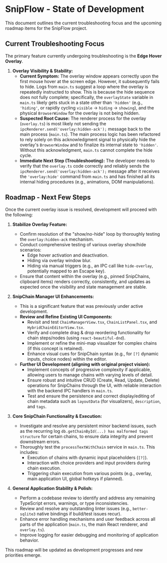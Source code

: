 # SnipFlow - State of Development

This document outlines the current troubleshooting focus and the upcoming roadmap items for the SnipFlow project.

## Current Troubleshooting Focus

The primary feature currently undergoing troubleshooting is the **Edge Hover Overlay**.

1.  **Overlay Visibility & Stability:**
    *   **Current Symptom:** The overlay window appears correctly upon the first mouse hover at the screen edge. However, it subsequently fails to hide. Logs from `main.ts` suggest a loop where the overlay is repeatedly instructed to show. This is because the hide sequence does not fully complete; specifically, the `overlayState` variable in `main.ts` likely gets stuck in a state other than `'hidden'` (e.g., `'hiding'`, or rapidly cycling `visible` -> `hiding` -> `showing`), and the physical `BrowserWindow` for the overlay is not being hidden.
    *   **Suspected Root Cause:** The renderer process for the overlay (`overlay.ts`) is most likely not sending the `ipcRenderer.send('overlay:hidden-ack');` message back to the main process (`main.ts`). The main process logic has been refactored to rely solely on this acknowledgment signal to physically hide the overlay's `BrowserWindow` and to finalize its internal state to `'hidden'`. Without this acknowledgment, `main.ts` cannot complete the hide cycle.
    *   **Immediate Next Step (Troubleshooting):** The developer needs to verify that the `overlay.ts` code correctly and reliably sends the `ipcRenderer.send('overlay:hidden-ack');` message after it receives the `'overlay:hide'` command from `main.ts` and has finished all its internal hiding procedures (e.g., animations, DOM manipulations).

## Roadmap - Next Few Steps

Once the current overlay issue is resolved, development will proceed with the following:

1.  **Stabilize Overlay Feature:**
    *   Confirm resolution of the "show/no-hide" loop by thoroughly testing the `overlay:hidden-ack` mechanism.
    *   Conduct comprehensive testing of various overlay show/hide scenarios:
        *   Edge hover activation and deactivation.
        *   Hiding via overlay window blur.
        *   Hiding via manual triggers (e.g., an IPC call like `hide-overlay`, potentially mapped to an Escape key).
    *   Ensure that content within the overlay (e.g., pinned SnipChains, clipboard items) renders correctly, consistently, and updates as expected once the visibility and state management are stable.

2.  **SnipChain Manager UI Enhancements:**
    *   This is a significant feature that was previously under active development.
    *   **Review and Refine Existing UI Components:**
        *   Revisit and test `ChainManagerView.tsx`, `ChainListPanel.tsx`, and `HybridChainEditorView.tsx`.
        *   Verify and complete drag & drop reordering functionality for chain steps/nodes (using `react-beautiful-dnd`).
        *   Implement or refine the mini-map visualizer for complex chains (if this concept is retained).
        *   Enhance visual cues for SnipChain syntax (e.g., for `[?]` dynamic inputs, choice nodes) within the editor.
    *   **Further UI Development (aligning with original project vision):**
        *   Implement concepts of progressive complexity if applicable, allowing users to manage chains with varying levels of detail.
        *   Ensure robust and intuitive CRUD (Create, Read, Update, Delete) operations for SnipChains through the UI, with reliable interaction with the backend IPC handlers in `main.ts`.
        *   Test and ensure the persistence and correct display/editing of chain metadata such as `layoutData` (for visualizers), `description`, and `tags`.

3.  **Core SnipChain Functionality & Execution:**
    *   Investigate and resolve any persistent minor backend issues, such as the recurring log `db.getChainById(...) has malformed tags structure` for certain chains, to ensure data integrity and prevent downstream errors.
    *   Thoroughly test the `processTextWithChain` service in `main.ts`. This includes:
        *   Execution of chains with dynamic input placeholders (`[?]`).
        *   Interaction with choice providers and input providers during chain execution.
        *   Triggering chain execution from various points (e.g., overlay, main application UI, global hotkeys if planned).

4.  **General Application Stability & Polish:**
    *   Perform a codebase review to identify and address any remaining TypeScript errors, warnings, or type inconsistencies.
    *   Review and resolve any outstanding linter issues (e.g., `better-sqlite3` native bindings if build/test issues recur).
    *   Enhance error handling mechanisms and user feedback across all parts of the application (`main.ts`, the main React renderer, and `overlay.ts`).
    *   Improve logging for easier debugging and monitoring of application behavior.

This roadmap will be updated as development progresses and new priorities emerge. 